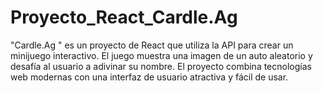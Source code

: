 # Proyecto_React_Cardle.Ag
"Cardle.Ag " es un proyecto de React que utiliza la API para crear un minijuego interactivo. El juego muestra una imagen de un auto aleatorio y desafía al usuario a adivinar su nombre. El proyecto combina tecnologías web modernas con una interfaz de usuario atractiva y fácil de usar.
